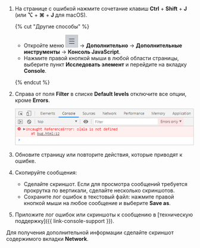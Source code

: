 1. На странице с ошибкой нажмите сочетание клавиш **Ctrl** + **Shift** + **J** (или **⌥** + **⌘** + **J** для macOS).

   {% cut "Другие способы" %}

   * Откройте меню ![image](../../_assets/support/yb-menu.png)  → **Дополнительно** → **Дополнительные инструменты** → **Консоль JavaScript**.
   * Нажмите правой кнопкой мыши в любой области страницы, выберите пункт **Исследовать элемент** и перейдите на вкладку **Console**.

   {% endcut %}

1. Справа от поля **Filter** в списке **Default levels** отключите все опции, кроме **Errors**.

    ![image](../../_assets/support/chromium-console.png)

1. Обновите страницу или повторите действия, которые приводят к ошибке.
1. Скопируйте сообщения:

    * Сделайте скриншот. Если для просмотра сообщений требуется прокрутка по вертикали, сделайте несколько скриншотов.
    * Сохраните лог ошибок в текстовый файл: нажмите правой кнопкой мыши на любое сообщение и выберите **Save as**.

1. Приложите лог ошибок или скриншоты к сообщению в [техническую поддержку]({{ link-console-support }}).

Для получения дополнительной информации сделайте скриншот содержимого вкладки **Network**.
